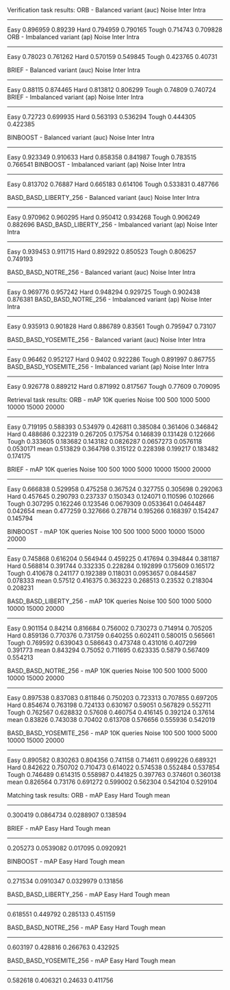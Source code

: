Verification task results:
ORB - Balanced variant (auc) 
Noise       Inter     Intra
-------  --------  --------
Easy     0.896959  0.89239
Hard     0.794959  0.790165
Tough    0.714743  0.709828
ORB - Imbalanced variant (ap) 
Noise       Inter     Intra
-------  --------  --------
Easy     0.78023   0.761262
Hard     0.570159  0.549845
Tough    0.423765  0.40731

BRIEF - Balanced variant (auc) 
Noise       Inter     Intra
-------  --------  --------
Easy     0.88115   0.874465
Hard     0.813812  0.806299
Tough    0.74809   0.740724
BRIEF - Imbalanced variant (ap) 
Noise       Inter     Intra
-------  --------  --------
Easy     0.72723   0.699935
Hard     0.563193  0.536294
Tough    0.444305  0.422385

BINBOOST - Balanced variant (auc) 
Noise       Inter     Intra
-------  --------  --------
Easy     0.923349  0.910633
Hard     0.858358  0.841987
Tough    0.783515  0.766541
BINBOOST - Imbalanced variant (ap) 
Noise       Inter     Intra
-------  --------  --------
Easy     0.813702  0.76887
Hard     0.665183  0.614106
Tough    0.533831  0.487766

BASD_BASD_LIBERTY_256 - Balanced variant (auc) 
Noise       Inter     Intra
-------  --------  --------
Easy     0.970962  0.960295
Hard     0.950412  0.934268
Tough    0.906249  0.882696
BASD_BASD_LIBERTY_256 - Imbalanced variant (ap) 
Noise       Inter     Intra
-------  --------  --------
Easy     0.939453  0.911715
Hard     0.892922  0.850523
Tough    0.806257  0.749193

BASD_BASD_NOTRE_256 - Balanced variant (auc) 
Noise       Inter     Intra
-------  --------  --------
Easy     0.969776  0.957242
Hard     0.948294  0.929725
Tough    0.902438  0.876381
BASD_BASD_NOTRE_256 - Imbalanced variant (ap) 
Noise       Inter     Intra
-------  --------  --------
Easy     0.935913  0.901828
Hard     0.886789  0.83561
Tough    0.795947  0.73107

BASD_BASD_YOSEMITE_256 - Balanced variant (auc) 
Noise       Inter     Intra
-------  --------  --------
Easy     0.96462   0.952127
Hard     0.9402    0.922286
Tough    0.891997  0.867755
BASD_BASD_YOSEMITE_256 - Imbalanced variant (ap) 
Noise       Inter     Intra
-------  --------  --------
Easy     0.926778  0.889212
Hard     0.871992  0.817567
Tough    0.77609   0.709095


Retrieval task results:
ORB - mAP 10K queries 
Noise         100       500      1000       5000      10000      15000      20000
-------  --------  --------  --------  ---------  ---------  ---------  ---------
Easy     0.719195  0.588393  0.534979  0.426811   0.385084   0.361406   0.346842
Hard     0.488686  0.322319  0.267205  0.175754   0.146839   0.131428   0.122666
Tough    0.333605  0.183682  0.143182  0.0826287  0.0657273  0.0576118  0.0530171
mean     0.513829  0.364798  0.315122  0.228398   0.199217   0.183482   0.174175

BRIEF - mAP 10K queries 
Noise         100       500      1000       5000      10000      15000     20000
-------  --------  --------  --------  ---------  ---------  ---------  --------
Easy     0.666838  0.529958  0.475258  0.367524   0.327755   0.305698   0.292063
Hard     0.457645  0.290793  0.237337  0.150343   0.124071   0.110596   0.102666
Tough    0.307295  0.162246  0.123546  0.0679309  0.0533641  0.0464487  0.042654
mean     0.477259  0.327666  0.278714  0.195266   0.168397   0.154247   0.145794

BINBOOST - mAP 10K queries 
Noise         100       500      1000      5000      10000      15000     20000
-------  --------  --------  --------  --------  ---------  ---------  --------
Easy     0.745868  0.616204  0.564944  0.459225  0.417694   0.394844   0.381187
Hard     0.568814  0.391744  0.332335  0.228284  0.192899   0.175609   0.165172
Tough    0.410678  0.241177  0.192389  0.118031  0.0953657  0.0844587  0.078333
mean     0.57512   0.416375  0.363223  0.268513  0.23532    0.218304   0.208231

BASD_BASD_LIBERTY_256 - mAP 10K queries 
Noise         100       500      1000      5000     10000     15000     20000
-------  --------  --------  --------  --------  --------  --------  --------
Easy     0.901154  0.84214   0.816684  0.756002  0.730273  0.714914  0.705205
Hard     0.859136  0.770376  0.731759  0.640255  0.602411  0.580015  0.565661
Tough    0.769592  0.639043  0.586643  0.473748  0.431016  0.407299  0.391773
mean     0.843294  0.75052   0.711695  0.623335  0.5879    0.567409  0.554213

BASD_BASD_NOTRE_256 - mAP 10K queries 
Noise         100       500      1000      5000     10000     15000     20000
-------  --------  --------  --------  --------  --------  --------  --------
Easy     0.897538  0.837083  0.811846  0.750203  0.723313  0.707855  0.697205
Hard     0.854674  0.763198  0.724133  0.630167  0.59051   0.567829  0.552711
Tough    0.762567  0.628832  0.57608   0.460754  0.416145  0.392124  0.37614
mean     0.83826   0.743038  0.70402   0.613708  0.576656  0.555936  0.542019

BASD_BASD_YOSEMITE_256 - mAP 10K queries 
Noise         100       500      1000      5000     10000     15000     20000
-------  --------  --------  --------  --------  --------  --------  --------
Easy     0.890582  0.830263  0.804356  0.741158  0.714611  0.699226  0.689321
Hard     0.842622  0.750702  0.710473  0.614022  0.574538  0.552484  0.537854
Tough    0.746489  0.614315  0.558987  0.441825  0.397763  0.374601  0.360138
mean     0.826564  0.73176   0.691272  0.599002  0.562304  0.542104  0.529104


Matching task results:
ORB - mAP 
    Easy       Hard      Tough      mean
--------  ---------  ---------  --------
0.300419  0.0864734  0.0288907  0.138594



BRIEF - mAP 
    Easy       Hard     Tough       mean
--------  ---------  --------  ---------
0.205273  0.0539082  0.017095  0.0920921



BINBOOST - mAP 
    Easy       Hard      Tough      mean
--------  ---------  ---------  --------
0.271534  0.0910347  0.0329979  0.131856



BASD_BASD_LIBERTY_256 - mAP 
    Easy      Hard     Tough      mean
--------  --------  --------  --------
0.618551  0.449792  0.285133  0.451159



BASD_BASD_NOTRE_256 - mAP 
    Easy      Hard     Tough      mean
--------  --------  --------  --------
0.603197  0.428816  0.266763  0.432925



BASD_BASD_YOSEMITE_256 - mAP 
    Easy      Hard    Tough      mean
--------  --------  -------  --------
0.582618  0.406321  0.24633  0.411756

